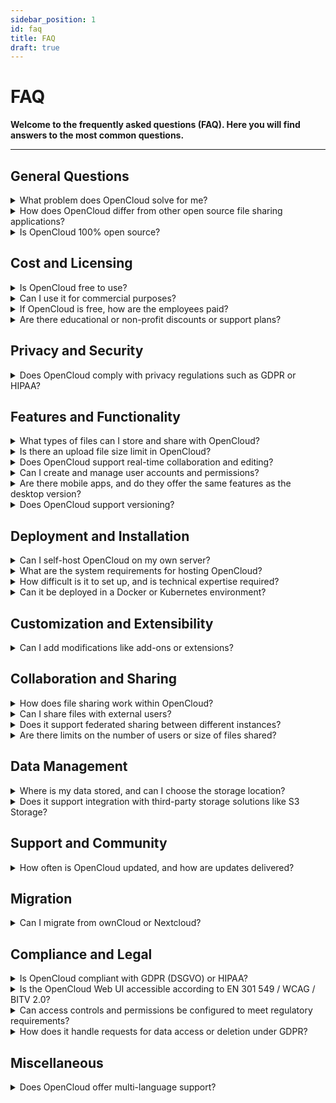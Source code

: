 ```yaml
---
sidebar_position: 1
id: faq
title: FAQ
draft: true
---
```

# FAQ

**Welcome to the frequently asked questions (FAQ). Here you will find answers to the most common questions.**

---

## General Questions

<details>
<summary>What problem does OpenCloud solve for me?</summary>

1. Simplified Administration

OpenCloud is designed to be straightforward to set up and manage, allowing administrators to handle the system with minimal effort and without unnecessary complexity.

2. Independent File-sharing

OpenCloud is designed to give you a privacy-focused alternative to mainstream platforms like Microsoft OneDrive or Google Drive, freeing you from reliance on big tech services and their data-collection practices.

</details>

<details>
<summary>How does OpenCloud differ from other open source file sharing applications?</summary>

OpenCloud is simpler and more reliable than existing PHP-based solutions. OpenCloud stands out by offering a radically simplified architecture compared to other open-source file-sharing solutions. While many alternatives require maintaining complex stacks involving multiple components like PHP, MySQL, Redis, and Apache — creating a web of dependencies and potential security risks—OpenCloud avoids this entirely. It writes data directly to disk instead of relying on a dedicated database, making it much easier to maintain and far more reliable. With OpenCloud, you can focus on your files without worrying about intricate setups or data loss risks. 

</details>

<details>
<summary>Is OpenCloud 100% open source?</summary>

Yes. The source code of OpenCloud is licenced under the Apache 2 licence.

</details>

## Cost and Licensing

<details>
<summary>Is OpenCloud free to use?</summary>

Yes, please!

</details>

<details>
<summary>Can I use it for commercial purposes?</summary>

Absolutely!

</details>

<details>
<summary>If OpenCloud is free, how are the employees paid?</summary>

We're glad you asked.
We provide a paid support subscription, see https://opencloud.eu/en/product/service-and-support. With a support subscription you’ll be the first to know about security vulnerabilities and receive detailed instructions on how to address them or how to integrate OpenCloud into your existing systems and storage. We also provide Long-Term-Support if you don't want to upgrade your system so frequently.

</details>

<details>
<summary>Are there educational or non-profit discounts or support plans?</summary>

Please contact sales for such inquiries and we'll find a good sulution.

</details>

## Privacy and Security

<details>
<summary>Does OpenCloud comply with privacy regulations such as GDPR or HIPAA?</summary>

Yes, of course!

</details>

## Features and Functionality

<details>
<summary>What types of files can I store and share with OpenCloud?</summary>

No restrictions. You can store and share any filetype. If necessary, you can restrict the upload of certain filetypes like .exe or documents with macros like xlsm.

</details>

<details>
<summary>Is there an upload file size limit in OpenCloud?</summary>

Nope.

</details>

<details>
<summary>Does OpenCloud support real-time collaboration and editing?</summary>

Yes. We use the WOPI standard for realtime collabration in the web office application Collabora.

</details>

<details>
<summary>Can I create and manage user accounts and permissions?</summary>

Yes, you can either use the built-in user management system or integrate OpenCloud with your existing identity management.

</details>

<details>
<summary>Are there mobile apps, and do they offer the same features as the desktop version?</summary>

We provide apps for Windows, MacOS, Linux, iOS and Android. Please refer to the roadmap to see when the apps will be available: https://opencloud.eu/roadmap

</details>

<details>
<summary>Does OpenCloud support versioning?</summary>

Yes. In case you made a mistake, you can always jump back to older versions of a file. We got your back!

</details>

## Deployment and Installation

<details>
<summary>Can I self-host OpenCloud on my own server?</summary>

Yes and we encourage you to do so! (We do not provide a SaaS service that stores your files on our servers, like Google Drive or Microsoft OneDrive do.)

</details>

<details>
<summary>What are the system requirements for hosting OpenCloud?</summary>

The system requirements for hosting OpenCloud depend heavily on the number of concurrent users and the workload they generate, such as the frequency of their requests. OpenCloud is versatile—it can run on anything from a Raspberry Pi to a large data center setup.

For example, a Raspberry Pi 4 can support hundreds of registered users, but the key factor is the number of users actively using the system at the same time. Concurrent users, especially those using desktop or mobile clients (which frequently check for updates), require more resources. Additional features like the web office integration Collabora or antivirus scanning also impact performance.

For a minimal setup, OpenCloud can comfortably support 20 concurrent users browsing files via the web interface. As your user base or workload increases, scaling the hardware accordingly will ensure smooth performance. A factor to scale performance is just to add storage, as OpenCloud needs storage IOPS for performance.

Key Factors for Optimal Performance:

- Storage IOPS: The performance of OpenCloud highly relies on the amount of IOPS of your storage - the more, the better.
- Network throughput: Another factor for enhancing the performance of OpenCloud is network throughput in distributed storage.

</details>

<details>
<summary>How difficult is it to set up, and is technical expertise required?</summary>

One of our goals is to make the deployment of OpenCloud as simple as possible. Depending on your expereince, it's possible to set up a basic OpenCloud instance in less than 1 minute. See https://docs.opencloud.eu/docs/category/getting-started-1

</details>

<details>
<summary>Can it be deployed in a Docker or Kubernetes environment?</summary>

Yes.

- Docker Compose: The docker compose files are maintained and tested by us.
- Community HELM charts: Feel free to contribute!

</details>

## Customization and Extensibility

<details>
<summary>Can I add modifications like add-ons or extensions?</summary>

Yes, OpenCloud allows you customizations:

- **Wordings**: You can replace specific terms, such as changing the word “Spaces” to “Datarooms” to better fit your terminology.
- **Extensions**: The web UI also supports custom web extensions. Check out our developer documentation [here] to learn how to get started with creating and adding your own extensions and find existing extensions [here].

</details>

## Collaboration and Sharing

<details>
<summary>How does file sharing work within OpenCloud?</summary>

OpenCloud offers three main ways to share files, making it easy to collaborate and manage access:
1. **Personal Share**: Share files with registered users within your organization. You can assign permissions such as view, edit, or download, providing flexible control over file access.
2. **Share via Link**: Share files with anyone, even outside your organization, by generating a link. No account is required for accessing the file.
3. **Spaces**: Spaces are user-independent datarooms that belong to the organization rather than an individual. This ensures files remain within the organization, even if users leave. Examples of Spaces include school classes, collaborative projects, or organizational units like Marketing, Sales, or Finance. Spaces are easier for admins to manage, as they can be self-managed by designated users.

**Special Feature: Secret File Drop**
The Secret File Drop allows anonymous users to securely upload files (e.g., homework, photos or even whistleblower material) without needing an account.

</details>

<details>
<summary>Can I share files with external users?</summary>

Yes. You can share files with anyone, even outside your organization, by generating a link. No account is required for accessing the file. Link sharing can be disabled if needed.

</details>

<details>
<summary>Does it support federated sharing between different instances?</summary>

Yes, federated sharing is possible via Open Cloud Mesh (OCM). This feature allows you to securely share files and collaborate across different instances, even if they are hosted by different organizations.

For example, a company with multiple branches in different regions could use OCM to share files between instances, enabling collaboration across teams while maintaining control over local data.

</details>

<details>
<summary>Are there limits on the number of users or size of files shared?</summary>

No.

</details>

## Data Management

<details>
<summary>Where is my data stored, and can I choose the storage location?</summary>

OpenCloud is a fully self-hosted (on-premise) solution, meaning you have complete control over where your data is stored. You can choose the server and country where OpenCloud will be installed. Unlike SaaS services like Google Drive or Microsoft OneDrive, which store your files on their servers, OpenCloud gives you full control over your data, ensuring privacy and security on your terms.

</details>

<details>
<summary>Does it support integration with third-party storage solutions like S3 Storage?</summary>

Yes, the following storage can be used:

- Posix Storage
- S3ng
- Ceph

</details>

## Support and Community

<details>
<summary>How often is OpenCloud updated, and how are updates delivered?</summary>

**Download updates** on download.opencloud.eu or via docker hub.

OpenCloud is released in three different release types: **Production, Rolling and Daily**. Each of them is targeted to a specific use case and audience group.

</details>

## Migration

<details>
<summary>Can I migrate from ownCloud or Nextcloud?</summary>

Yes, there will be a migration available in 2025.

</details>

## Compliance and Legal

<details>
<summary>Is OpenCloud compliant with GDPR (DSGVO) or HIPAA?</summary>

Yes, of course!

</details>

<details>
<summary>Is the OpenCloud Web UI accessible according to EN 301 549 / WCAG / BITV 2.0?</summary>

Yes, the OpenCloud Web UI is accessible according to EN 301 549, WCAG, and BITV 2.0. We believe that accessibility is important for everyone, not just for individuals with disabilities, as it benefits all users at some point in their lives.

As we release new features every 3 weeks, we ensure that accessibility is integrated into the feature development lifecycle. While we strive to maintain high accessibility standards, we’re only human and occasional mistakes may happen. If a new feature unintentionally impacts accessibility, we treat it as a bug and address it in the next release.

If you encounter any accessibility violations, please let us know so we can promptly resolve the issue.

</details>

<details>
<summary>Can access controls and permissions be configured to meet regulatory requirements?</summary>

Yes, OpenCloud offers robust access control and permission settings that can be fully configured to meet various regulatory requirements. You can define user roles, assign specific permissions, and set up granular access controls to ensure compliance with industry standards and regulations such as GDPR, HIPAA, and others. With OpenCloud, you have the flexibility to control who accesses your data, what actions they can perform, and how data is shared, ensuring that your system remains secure and compliant with the required regulations.

</details>

<details>
<summary>How does it handle requests for data access or deletion under GDPR?</summary>

OpenCloud provides users with the ability to trigger a GDPR Export in a self-service manner. This export generates a detailed report of all personal data stored in the context of OpenCloud, excluding the user’s own files. The report includes relevant data related to the user’s account and activity within the system, ensuring transparency and compliance with GDPR requirements. For the deletion of personal files, users have full control to manage and remove their own data as needed.

</details>

## Miscellaneous

<details>
<summary>Does OpenCloud offer multi-language support?</summary>

Yes, OpenCloud fully maintains both **English** and **German** languages. Additionally, the web UI offers support for other languages, which are listed below. Please note that these languages are not 100% translated and are maintained by the community on a best-effort basis. We appreciate the contributions from our community to help improve the language support over time.

Community maintained languages:

- Albanian
- Afrikaans
- Arabic
- Bosnian
- Bulgarian
- Chinese
- Croatian
- Czech
- Estonian
- French
- Galician
- Georgian
- Greek
- Hebrew
- Indonesian
- Italian
- Japanese
- Korean
- Dutch
- Polish
- Portuguese
- Romanian
- Russian
- Serbian
- Sinhala
- Slovak
- Spanish
- Swedish
- Turkish
- Ukrainian

</details>